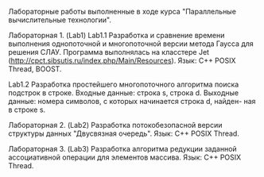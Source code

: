Лабораторные работы выполненные в ходе курса "Параллельные вычислительные технологии". 

Лабораторная 1. (Lab1)
Lab1.1 
Разработка и сравнение времени выполнения однопоточной и многопоточной версии метода Гаусса для решения СЛАУ. Программа выполнялась на класстере Jet (http://cpct.sibsutis.ru/index.php/Main/Resources).
Язык: С++ POSIX Thread, BOOST.

Lab1.2
Разработка простейшего многопоточного алгоритма поиска подстрок в строке.
Входные данные: строка s, строка d.
Выходные данные: номера символов, с которых начинается строка d, найден-
ная в строке s. 

Лабораторная 2. (Lab2)
Разработка потокобезопасной версии структуры данных "Двусвязная очередь".
Язык: С++ POSIX Thread. 

Лабораторная 3. (Lab3)
Разработка алгоритма редукции заданной ассоциативной операции для элементов массива.
Язык: C++ POSIX Thread.
